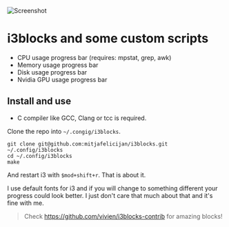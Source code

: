 ![Screenshot](https://github.com/mitjafelicijan/i3blocks/assets/296714/c6b68f57-56ce-4007-8264-03698cf0c339)

# i3blocks and some custom scripts

- CPU usage progress bar (requires: mpstat, grep, awk)
- Memory usage progress bar
- Disk usage progress bar
- Nvidia GPU usage progress bar

## Install and use

- C compiler like GCC, Clang or tcc is required.

Clone the repo into `~/.congig/i3blocks`.

```
git clone git@github.com:mitjafelicijan/i3blocks.git ~/.config/i3blocks
cd ~/.config/i3blocks
make
```

And restart i3 with `$mod+shift+r`. That is about it.

I use default fonts for i3 and if you will change to something different your
progress could look better. I just don't care that much about that and it's fine
with me.

> Check https://github.com/vivien/i3blocks-contrib for amazing blocks!
